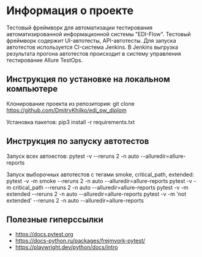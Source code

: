 # Информация о проекте
Тестовый фреймворк для автоматизации тестирования автоматизированной 
информационной системы "EDI-Flow".
Тестовый фреймворк содержит UI-автотесты, API-автотесты.
Для запуска автотестов используется CI-система Jenkins.
В Jenkins выгрузка результата прогона автотестов происходит 
в систему управления тестирование Allure TestOps.  

## Инструкция по установке на локальном компьютере
Клонирование проекта из репозитория: 
git clone https://github.com/DmitryKhilko/edi_pw_diplom

Установка пакетов:
pip3 install -r requirements.txt

## Инструкция по запуску автотестов
Запуск всех автоестов:
pytest -v --reruns 2 -n auto --alluredir=allure-reports

Запуск выборочных автотестов с тегами smoke, critical_path, extended:
pytest -v -m smoke --reruns 2 -n auto --alluredir=allure-reports
pytest -v -m critical_path --reruns 2 -n auto --alluredir=allure-reports
pytest -v -m extended  --reruns 2 -n auto --alluredir=allure-reports
pytest -v -m 'not extended'  --reruns 2 -n auto --alluredir=allure-reports

## Полезные гиперссылки
- https://docs.pytest.org
- https://docs-python.ru/packages/frejmvork-pytest/
- https://playwright.dev/python/docs/intro
 